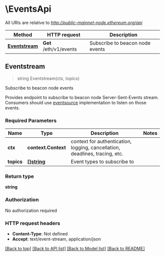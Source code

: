 # \EventsApi

All URIs are relative to *http://public-mainnet-node.ethereum.org/api*

Method | HTTP request | Description
------------- | ------------- | -------------
[**Eventstream**](EventsApi.md#Eventstream) | **Get** /eth/v1/events | Subscribe to beacon node events



## Eventstream

> string Eventstream(ctx, topics)

Subscribe to beacon node events

Provides endpoint to subscribe to beacon node Server-Sent-Events stream. Consumers should use [eventsource](https://html.spec.whatwg.org/multipage/server-sent-events.html#the-eventsource-interface) implementation to listen on those events. 

### Required Parameters


Name | Type | Description  | Notes
------------- | ------------- | ------------- | -------------
**ctx** | **context.Context** | context for authentication, logging, cancellation, deadlines, tracing, etc.
**topics** | [**[]string**](string.md)| Event types to subscribe to | 

### Return type

**string**

### Authorization

No authorization required

### HTTP request headers

- **Content-Type**: Not defined
- **Accept**: text/event-stream, application/json

[[Back to top]](#) [[Back to API list]](../README.md#documentation-for-api-endpoints)
[[Back to Model list]](../README.md#documentation-for-models)
[[Back to README]](../README.md)

